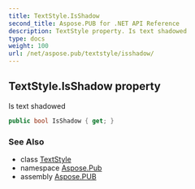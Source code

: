 ```yaml
---
title: TextStyle.IsShadow
second_title: Aspose.PUB for .NET API Reference
description: TextStyle property. Is text shadowed
type: docs
weight: 100
url: /net/aspose.pub/textstyle/isshadow/
---
```

## TextStyle.IsShadow property

Is text shadowed

```csharp
public bool IsShadow { get; }
```

### See Also

* class [TextStyle](../)
* namespace [Aspose.Pub](../../textstyle/)
* assembly [Aspose.PUB](../../../)



